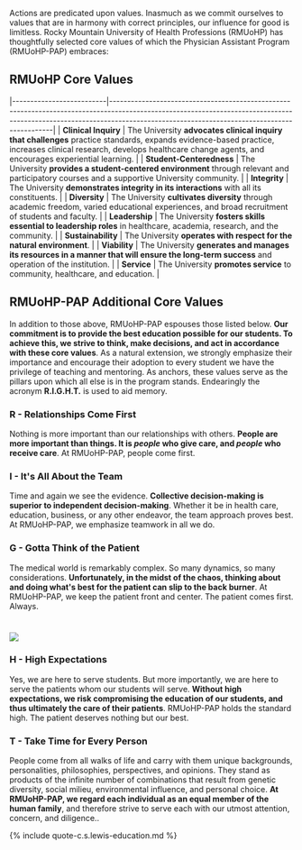 
Actions are predicated upon values. <span class="highlight">Inasmuch as we commit ourselves to values that are in harmony with correct principles, our influence for good is limitless.</span> Rocky Mountain University of Health Professions (RMUoHP) has thoughtfully selected core values of which the Physician Assistant Program (RMUoHP-PAP) embraces: 

## RMUoHP Core Values 

|--------------------------|--------------------------------------------------------------------------------------------------------------------------------------------------------------------------------------------------------------------------|
| **Clinical Inquiry**     | The University **advocates clinical inquiry that challenges** practice standards, expands evidence-based practice, increases clinical research, develops healthcare change agents, and encourages experiential learning. |
| **Student-Centeredness** | The University **provides a student-centered environment** through relevant and participatory courses and a supportive University community.                                                                             |
| **Integrity**            | The University **demonstrates integrity in its interactions** with all its constituents.                                                                                                                                 |
| **Diversity**            | The University **cultivates diversity** through academic freedom, varied educational experiences, and broad recruitment of students and faculty.                                                                         |
| **Leadership**           | The University **fosters skills essential to leadership roles** in healthcare, academia, research, and the community.                                                                                                    |
| **Sustainability**       | The University **operates with respect for the natural environment**.                                                                                                                                                    |
| **Viability**            | The University **generates and manages its resources in a manner that will ensure the long-term success** and operation of the institution.                                                                              |
| **Service**              | The University **promotes service** to community, healthcare, and education.                                                                                                                                             |

## RMUoHP-PAP Additional Core Values 

In addition to those above, RMUoHP-PAP espouses those listed below. **Our commitment is to provide the best education possible for our students. To achieve this, we strive to think, make decisions, and act in accordance with these core values**. As a natural extension, <span class="highlight">we strongly emphasize their importance and encourage their adoption to every student</span> we have the privilege of teaching and mentoring. <span class="highlight">As anchors, these values serve as the pillars upon which all else is in the program stands</span>. Endearingly the acronym **R.I.G.H.T.** is used to aid memory.

### <span class="highlight-rgt">R</span> - Relationships Come First

Nothing is more important than our relationships with others. **People are more important than things. It is _people_ who give care, and _people_ who receive care**. <span class="highlight">At RMUoHP-PAP, people come first</span>.

### <span class="highlight-ih">I</span> - It's All About the Team

Time and again we see the evidence. **Collective decision-making is superior to independent decision-making**. Whether it be in health care, education, business, or any other endeavor, the team approach proves best. <span class="highlight">At RMUoHP-PAP, we emphasize teamwork in all we do</span>.

### <span class="highlight-rgt">G</span> - Gotta Think of the Patient

The medical world is remarkably complex. So many dynamics, so many considerations. **Unfortunately, in the midst of the chaos, thinking about and doing what's best for the patient can slip to the back burner**. <span class="highlight">At RMUoHP-PAP, we keep the patient front and center. The patient comes first. Always</span>. 

<img src="{{site.imagepath}}/familymedicine.jpg" style="max-width:100%; margin-left:auto; margin-right:auto; margin-top:1.5rem;">

### <span class="highlight-ih">H</span> - High Expectations

Yes, we are here to serve students. But more importantly, we are here to serve the patients whom our students will serve. **Without high expectations, we risk compromising the education of our students, and thus ultimately the care of their patients**. <span class="highlight">RMUoHP-PAP holds the standard high. The patient deserves nothing but our best</span>.

### <span class="highlight-rgt">T</span> - Take Time for Every Person

People come from all walks of life and carry with them unique backgrounds, personalities, philosophies, perspectives, and opinions. They stand as products of the infinite number of combinations that result from genetic diversity, social milieu, environmental influence, and personal choice. **At RMUoHP-PAP, we regard each individual as an equal member of the human family**, <span class="highlight">and therefore strive to serve each with our utmost attention, concern, and diligence.</span>.

{% include quote-c.s.lewis-education.md %}
